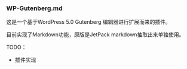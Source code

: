 ### WP-Gutenberg.md

这是一个基于WordPress 5.0 Gutenberg 编辑器进行扩展而来的插件。

目前实现了Markdown功能，原版是JetPack markdown抽取出来单独使用。

TODO：

- 插件实现